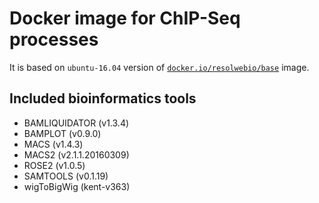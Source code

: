# Docker image for ChIP-Seq processes

It is based on `ubuntu-16.04` version of [`docker.io/resolwebio/base`](
https://hub.docker.com/r/resolwebio/base/) image.

Included bioinformatics tools
-----------------------------
* BAMLIQUIDATOR (v1.3.4)
* BAMPLOT (v0.9.0)
* MACS (v1.4.3)
* MACS2 (v2.1.1.20160309)
* ROSE2 (v1.0.5)
* SAMTOOLS (v0.1.19)
* wigToBigWig (kent-v363)
